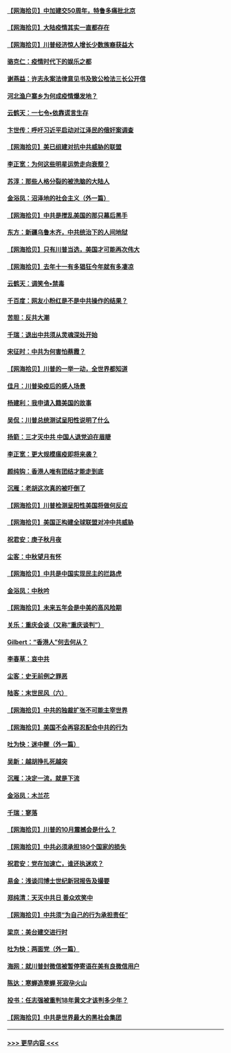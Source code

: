 #### [【网海拾贝】中加建交50周年，特鲁多痛批北京](../pages/nsc993/n12476892.md?t=10151351) 
#### [【网海拾贝】大陆疫情其实一直都存在](../pages/nsc993/n12473948.md?t=10151351) 
#### [【网海拾贝】川普经济惊人增长少数族裔获益大](../pages/nsc993/n12471565.md?t=10151351) 
#### [骆克仁：疫情时代下的娱乐之都](../pages/nsc993/n12471312.md?t=10151351) 
#### [谢燕益：许志永案法律意见书及致公检法三长公开信](../pages/nsc993/n12470870.md?t=10151351) 
#### [河北渔户寨乡为何成疫情爆发地？](../pages/nsc993/n12464936.md?t=10151351) 
#### [云鹤天：一七令▪依靠谎言生存](../pages/nsc993/n12470034.md?t=10151351) 
#### [卞世传：呼吁习近平启动对江泽民的俄奸案调查](../pages/nsc993/n12469722.md?t=10151351) 
#### [【网海拾贝】美已组建对抗中共威胁的联盟](../pages/nsc993/n12469018.md?t=10151351) 
#### [李正宽：为何这些明星运势走向衰颓？](../pages/nsc993/n12468730.md?t=10151351) 
#### [苏淳：那些人格分裂的被洗脑的大陆人](../pages/nsc993/n12467858.md?t=10151351) 
#### [金浴凤：沼泽地的社会主义（外一篇）](../pages/nsc993/n12467792.md?t=10151351) 
#### [【网海拾贝】中共是搅乱美国的那只幕后黑手](../pages/nsc993/n12467700.md?t=10151351) 
#### [东方：新疆乌鲁木齐，中共统治下的人间地狱](../pages/nsc993/n12466075.md?t=10151351) 
#### [【网海拾贝】只有川普当选，美国才可能再次伟大](../pages/nsc993/n12466013.md?t=10151351) 
#### [【网海拾贝】去年十一有多猖狂今年就有多凄凉](../pages/nsc993/n12463649.md?t=10151351) 
#### [云鹤天：调笑令▪禁毒](../pages/nsc993/n12462975.md?t=10151351) 
#### [千百度：网友小粉红是不是中共操作的结果？](../pages/nsc993/n12461025.md?t=10151351) 
#### [苦胆：反共大潮](../pages/nsc993/n12459469.md?t=10151351) 
#### [千瑞：退出中共须从灵魂深处开始](../pages/nsc993/n12459437.md?t=10151351) 
#### [宋征时：中共为何害怕蔡霞？](../pages/nsc993/n12459097.md?t=10151351) 
#### [【网海拾贝】川普的一举一动，全世界都知道](../pages/nsc993/n12458825.md?t=10151351) 
#### [佳月：川普染疫后的感人场景](../pages/nsc993/n12456994.md?t=10151351) 
#### [杨建利：我申请入籍美国的故事](../pages/nsc993/n12455635.md?t=10151351) 
#### [吴侃：川普总统测试呈阳性说明了什么](../pages/nsc993/n12451869.md?t=10151351) 
#### [扬箭：三才灭中共 中国人退党迫在眉睫](../pages/nsc993/n12451842.md?t=10151351) 
#### [李正宽：更大规模瘟疫即将来袭？](../pages/nsc993/n12451455.md?t=10151351) 
#### [颜纯钩：香港人唯有团结才能走到底](../pages/nsc993/n12450870.md?t=10151351) 
#### [沉雁：老胡这次真的被吓倒了](../pages/nsc993/n12449796.md?t=10151351) 
#### [【网海拾贝】川普检测呈阳性美国将做何反应](../pages/nsc993/n12449042.md?t=10151351) 
#### [【网海拾贝】美国正构建全球联盟对冲中共威胁](../pages/nsc993/n12446580.md?t=10151351) 
#### [祝君安：庚子秋月夜](../pages/nsc993/n12445870.md?t=10151351) 
#### [尘客：中秋望月有怀](../pages/nsc993/n12444632.md?t=10151351) 
#### [【网海拾贝】中共是中国实现民主的拦路虎](../pages/nsc993/n12443573.md?t=10151351) 
#### [金浴凤：中秋吟](../pages/nsc993/n12441773.md?t=10151351) 
#### [【网海拾贝】未来五年会是中美的高风险期](../pages/nsc993/n12440760.md?t=10151351) 
#### [关乐：重庆会谈（又称“重庆谈判”）](../pages/nsc993/n12437525.md?t=10151351) 
#### [Gilbert：“香港人”何去何从？](../pages/nsc993/n12435894.md?t=10151351) 
#### [李春草：哀中共](../pages/nsc993/n12435874.md?t=10151351) 
#### [尘客：史无前例之罪恶](../pages/nsc993/n12435762.md?t=10151351) 
#### [陆客：末世民风（六）](../pages/nsc993/n12435354.md?t=10151351) 
#### [【网海拾贝】中共的独裁扩张不可能主宰世界](../pages/nsc993/n12435151.md?t=10151351) 
#### [【网海拾贝】美国不会再容忍配合中共的行为](../pages/nsc993/n12433808.md?t=10151351) 
#### [吐为快：迷中醒（外一篇）](../pages/nsc993/n12433585.md?t=10151351) 
#### [吴新：越胡挣扎死越突](../pages/nsc993/n12433562.md?t=10151351) 
#### [沉雁：决定一流，就是下流](../pages/nsc993/n12432128.md?t=10151351) 
#### [金浴凤：木兰花](../pages/nsc993/n12432124.md?t=10151351) 
#### [千瑞：寥落](../pages/nsc993/n12432071.md?t=10151351) 
#### [【网海拾贝】川普的10月震撼会是什么？](../pages/nsc993/n12431624.md?t=10151351) 
#### [【网海拾贝】中共必须承担180个国家的损失](../pages/nsc993/n12428893.md?t=10151351) 
#### [祝君安：党在加速亡，谁还执迷欢？](../pages/nsc993/n12428652.md?t=10151351) 
#### [易金：浅谈闫博士世纪新冠报告及撮要](../pages/nsc993/n12426822.md?t=10151351) 
#### [郑纯清：天灭中共日 善众欢笑中](../pages/nsc993/n12426784.md?t=10151351) 
#### [【网海拾贝】中共须“为自己的行为承担责任”](../pages/nsc993/n12426067.md?t=10151351) 
#### [梁京：美台建交进行时](../pages/nsc993/n12424066.md?t=10151351) 
#### [吐为快：两面党（外一篇）](../pages/nsc993/n12424043.md?t=10151351) 
#### [海网：就川普封微信被暂停寄语在美有良微信用户](../pages/nsc993/n12424021.md?t=10151351) 
#### [陈达：寒蝉造寒蝉 死寂孕火山](../pages/nsc993/n12423958.md?t=10151351) 
#### [投书：任志强被重判18年黄文才该判多少年？](../pages/nsc993/n12423672.md?t=10151351) 
#### [【网海拾贝】中共是世界最大的黑社会集团](../pages/nsc993/n12423543.md?t=10151351) 

----
#### [ >>> 更早内容 <<< ](../indexes/nsc993-earlier.md)
